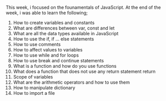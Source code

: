 This week, i focused on the founamentals of JavaScript. At the end of the week, i was able to learn the following;

1. How to create variables and constants
2. What are differences between var, const and let
3. What are all the data types available in JavaScript
4. How to use the if, if ... else statements
5. How to use comments
6. How to affect values to variables
7. How to use while and for loops
8. How to use break and continue statements
9. What is a function and how do you use functions
10. What does a function that does not use any return statement return
11. Scope of variables
12. What are the arithmetic operators and how to use them
13. How to manipulate dictionary
14. How to import a file
